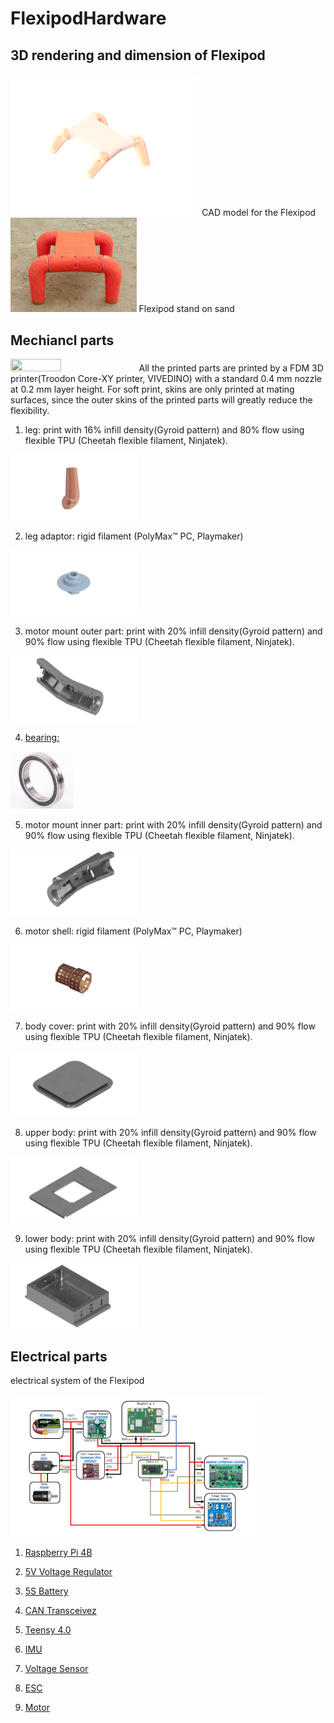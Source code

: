 # FlexipodHardware

## 3D rendering and dimension of Flexipod
<img src="https://github.com/boxiXia/FlexipodHardware/blob/master/images/flexipod_assembly.png" width="60%" height="60%">
CAD model for the Flexipod
<img src="https://github.com/boxiXia/FlexipodHardware/blob/master/images/flexipod.jpg" width="40%" height="40%">
Flexipod stand on sand

## Mechiancl parts
<img src="https://github.com/boxiXia/FlexipodHardware/blob/master/images/flexipod_printed_parts_DSC1694.png" width="40%" height="40%">
All the printed parts are printed by a FDM 3D printer(Troodon Core-XY printer, VIVEDINO) with a standard 0.4 mm nozzle at 0.2 mm layer height. For soft print, skins are only printed at mating surfaces, since the outer skins of the printed parts will greatly reduce the flexibility.

1. leg: print with 16% infill density(Gyroid pattern) and 80% flow using flexible TPU (Cheetah flexible filament, Ninjatek).
<img src="https://github.com/boxiXia/FlexipodHardware/blob/master/images/leg.png" width="40%" height="40%">

2. leg adaptor: rigid filament (PolyMax™ PC, Playmaker)
<img src="https://github.com/boxiXia/FlexipodHardware/blob/master/images/leg_coupler.png" width="40%" height="40%">

3. motor mount outer part: print with 20% infill density(Gyroid pattern) and 90% flow using flexible TPU (Cheetah flexible filament, Ninjatek).
<img src="https://github.com/boxiXia/FlexipodHardware/blob/master/images/motor_mount_out.png" width="40%" height="40%">

4. [bearing: ](https://www.amazon.com/6806-Ceramic-Cartridge-Bearing-30x42x7mm/dp/B01MU6Z46A/ref=sr_1_3?dchild=1&keywords=6806-2RS&qid=1604034211&sr=8-3)
<img src="https://github.com/boxiXia/FlexipodHardware/blob/master/images/Bearing.jpg" width="20%" height="20%">

5. motor mount inner part: print with 20% infill density(Gyroid pattern) and 90% flow using flexible TPU (Cheetah flexible filament, Ninjatek).
<img src="https://github.com/boxiXia/FlexipodHardware/blob/master/images/motor_mount_in.png" width="40%" height="40%">

6. motor shell: rigid filament (PolyMax™ PC, Playmaker)
<img src="https://github.com/boxiXia/FlexipodHardware/blob/master/images/motor_shell.png" width="40%" height="40%">

7. body cover: print with 20% infill density(Gyroid pattern) and 90% flow using flexible TPU (Cheetah flexible filament, Ninjatek).
<img src="https://github.com/boxiXia/FlexipodHardware/blob/master/images/body_cover.png" width="40%" height="40%">

8. upper body: print with 20% infill density(Gyroid pattern) and 90% flow using flexible TPU (Cheetah flexible filament, Ninjatek).
<img src="https://github.com/boxiXia/FlexipodHardware/blob/master/images/upper_body.png" width="40%" height="40%">

9. lower body: print with 20% infill density(Gyroid pattern) and 90% flow using flexible TPU (Cheetah flexible filament, Ninjatek).
<img src="https://github.com/boxiXia/FlexipodHardware/blob/master/images/lower_body.png" width="40%" height="40%">

## Electrical parts
electrical system of the Flexipod  

<img src="https://github.com/boxiXia/FlexipodHardware/blob/master/images/schematics.png" width="80%" height="80%">

1. [Raspberry Pi 4B](https://www.amazon.com/Raspberry-Model-2019-Quad-Bluetooth/dp/B07TC2BK1X/ref=sr_1_5?crid=2TAFP75A787CM&dchild=1&keywords=raspberry+pi+4&sprefix=raspberr%2Caps%2C187&sr=8-5)

2. [5V Voltage Regulator](https://www.pololu.com/product/4091)

3. [5S Battery](https://www.amazon.com/Ovonic-1300mAh-Battery-Professional-Competitions/dp/B07JXZCHWM/ref=sr_1_4?dchild=1&keywords=Ovonic+5S+battery&qid=1598477273&sr=8-4)

4. [CAN Transceivez](https://www.amazon.com/dp/B07V5LGBC8/?coliid=I3FNNXJG3YL6HU&colid=34AXXXH87PSUB&psc=1&ref_=lv_ov_lig_dp_it)

5. [Teensy 4.0](https://www.amazon.com/Teensy-4-0-With-Pins/dp/B08259KDHY/ref=sr_1_3?crid=29SHX3YSS7XUC&dchild=1&keywords=teensy+4.0&sprefix=teensy+%2Caps%2C167&sr=8-3)

6. [IMU](https://www.adafruit.com/product/4517)

7. [Voltage Sensor](https://www.adafruit.com/product/4226)

8. [ESC](https://store.dji.com/product/rm-c620-brushless-dc-motor-speed-controller?set_country=US&gclid=EAIaIQobChMI2s7r6Oi56wIVDsDICh1QPgAQEAYYASABEgI1tvD_BwE)

9. [Motor](https://store.dji.com/product/rm-m3508-p19-brushless-dc-gear-motor?set_country=US&gclid=EAIaIQobChMI_8WYiem56wIVluSzCh2VIABiEAYYASABEgJY_vD_BwE)
